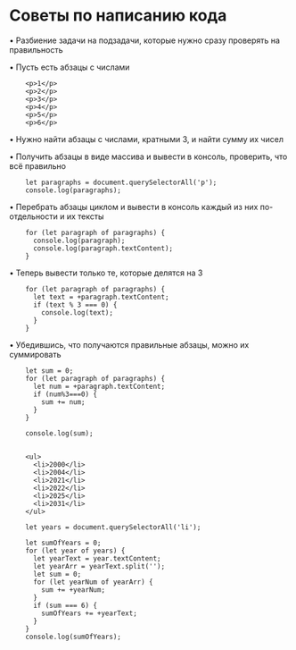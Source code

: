 # Советы по написанию кода

• Разбиение задачи на подзадачи, которые нужно сразу проверять на правильность

• Пусть есть абзацы с числами

        <p>1</p>
        <p>2</p>
        <p>3</p>
        <p>4</p>
        <p>5</p>
        <p>6</p>

• Нужно найти абзацы с числами, кратными 3, и найти сумму их чисел

• Получить абзацы в виде массива и вывести в консоль, проверить, что всё правильно

        let paragraphs = document.querySelectorAll('p');
        console.log(paragraphs);

• Перебрать абзацы циклом и вывести в консоль каждый из них по-отдельности и их тексты

        for (let paragraph of paragraphs) {
          console.log(paragraph);
          console.log(paragraph.textContent);
        }

• Теперь вывести только те, которые делятся на 3

        for (let paragraph of paragraphs) {
          let text = +paragraph.textContent;
          if (text % 3 === 0) {
            console.log(text);
          }
        }

• Убедившись, что получаются правильные абзацы, можно их суммировать

        let sum = 0;
        for (let paragraph of paragraphs) {
          let num = +paragraph.textContent;
          if (num%3===0) {
            sum += num;
          }
        }

        console.log(sum);


        <ul>
          <li>2000</li>
          <li>2004</li>
          <li>2021</li>
          <li>2022</li>
          <li>2025</li>
          <li>2031</li>
        </ul>

        let years = document.querySelectorAll('li');

        let sumOfYears = 0;
        for (let year of years) {
          let yearText = year.textContent;
          let yearArr = yearText.split('');
          let sum = 0;
          for (let yearNum of yearArr) {
            sum += +yearNum;
          }
          if (sum === 6) {
            sumOfYears += +yearText;
          }
        }
        console.log(sumOfYears);
